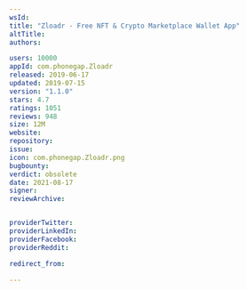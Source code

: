 ```yaml
---
wsId: 
title: "Zloadr - Free NFT & Crypto Marketplace Wallet App"
altTitle: 
authors:

users: 10000
appId: com.phonegap.Zloadr
released: 2019-06-17
updated: 2019-07-15
version: "1.1.0"
stars: 4.7
ratings: 1051
reviews: 948
size: 12M
website: 
repository: 
issue: 
icon: com.phonegap.Zloadr.png
bugbounty: 
verdict: obsolete
date: 2021-08-17
signer: 
reviewArchive:


providerTwitter: 
providerLinkedIn: 
providerFacebook: 
providerReddit: 

redirect_from:

---
```



